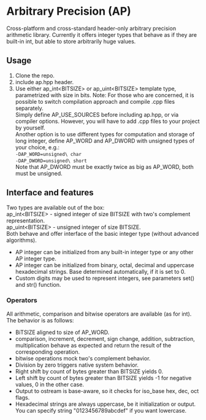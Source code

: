# Arbitrary Precision (AP)
Cross-platform and cross-standard header-only arbitrary precision arithmetic library.
Currently it offers integer types that behave as if they are built-in int, but able to store arbitrarily huge values. 

## Usage
1. Clone the repo.  
2. include ap.hpp header.  
3. Use either ap_int&lt;BITSIZE&gt; or ap_uint&lt;BITSIZE&gt; template type, parametrized with size in bits.
Note: For those who are concerned, it is possible to switch compilation approach and compile .cpp files separately.</br>
Simply define AP_USE_SOURCES before including ap.hpp, or via compiler options. However, you will have to add .cpp files to your project by yourself.</br>
Another option is to use different types for computation and storage of long integer, define AP_WORD and AP_DWORD with unsigned types of your choice, e.g.:</br>
`-DAP_WORD=unsigned\ char`</br>
`-DAP_DWORD=unsigned\ short`</br>
Note that AP_DWORD must be exactly twice as big as AP_WORD, both must be unsigned.</br>

## Interface and features
Two types are available out of the box: </br>
ap_int&lt;BITSIZE&gt; - signed integer of size BITSIZE with two's complement representation.</br>
ap_uint&lt;BITSIZE&gt; - unsigned integer of size BITSIZE.</br>
Both behave and offer interface of the basic integer type (without advanced algorithms).</br>
* AP integer can be initialized from any built-in integer type or any other AP integer type.</br>
* AP integer can be initialized from binary, octal, decimal and uppercase hexadecimal strings. Base determined automatically, if it is set to 0.</br>
* Custom digits may be used to represent integers, see parameters set() and str() function.</br>

### Operators
All arithmetic, comparison and bitwise operators are available (as for int).</br>
The behavior is as follows:
* BiTSIZE aligned to size of AP_WORD.
* comparison, increment, decrement, sign change, addition, subtraction, multiplication behave as expected and return the result of the corresponding operation.
* bitwise operations mock two's complement behavior.
* Division by zero triggers native system behavior.
* Right shift by count of bytes greater than BITSIZE yields 0.
* Left shift by count of bytes greater than BITSIZE yields -1 for negative values, 0 in the other case.
* Output to ostream is base-aware, so it checks for iso_base hex, dec, oct flags.
* Hexadecimal strings are always uppercase, be it initialization or output. You can specify string "0123456789abcdef" if you want lowercase.
